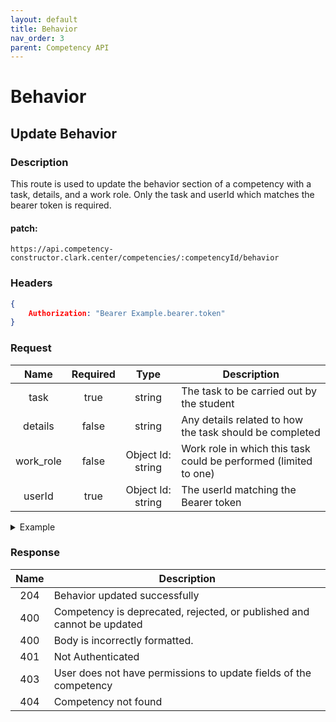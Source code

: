 ```yaml
---
layout: default
title: Behavior
nav_order: 3
parent: Competency API
---
```

# Behavior

## Update Behavior

### Description 

This route is used to update the behavior section of a competency with a task, details, and a work role. Only the task and userId which matches the bearer token is required.

#### patch:
```http
https://api.competency-constructor.clark.center/competencies/:competencyId/behavior
```

### Headers

```json
{
    Authorization: "Bearer Example.bearer.token"
}
```

### Request

| Name | Required | Type | Description |
|:----:|:-----:|:----:|-----|
| task | true | string | The task to be carried out by the student |
| details | false | string | Any details related to how the task should be completed |
| work_role | false | Object Id: string | Work role in which this task could be performed (limited to one) |
| userId | true | Object Id: string | The userId matching the Bearer token |

<details closed markdown="block">
  <summary>
    Example
  </summary>

### Example Http request body
```json
{
    body: {
        task: "Google it",
        details: "student must figure it out themselves",
        work_role: "6112745b84804cf5833aa94c",
        userId: "6112745b84804cf5833aa94c"
    }
}
```

### Example Curl request
```bash
curl -X PATCH \
  -H "Content-Type: application/json" \
  -H "Authorization": Bearer Example.bearer.token \
  -d '{ task: "Google it", details: "student must figure it out themselves", work_role: "6112745b84804cf5833aa94c", userId: "6112745b84804cf5833aa94c" }' \
  -L "https://api.competency-constructor.clark.center/competencies/6112745b84804cf5833aa94c/behavior"
```
</details>

### Response

| Name | Description |
|:----:|----|
| 204 | Behavior updated successfully |
| 400 | Competency is deprecated, rejected, or published and cannot be updated
| 400 | Body is incorrectly formatted. |
| 401 | Not Authenticated  |
| 403 | User does not have permissions to update fields of the competency |
| 404 | Competency not found |


